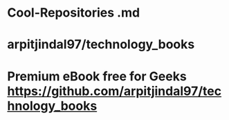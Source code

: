 # Cool-Repositories .md

# arpitjindal97/technology_books

# Premium eBook free for Geeks https://github.com/arpitjindal97/technology_books

